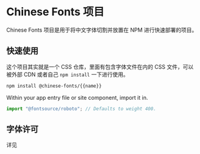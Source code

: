 # Chinese Fonts 项目

Chinese Fonts 项目是用于将中文字体切割并放置在 NPM 进行快速部署的项目。

## 快速使用

这个项目其实就是一个 CSS 仓库，里面有包含字体文件在内的 CSS 文件，可以被外部 CDN 或者自己 `npm install` 一下进行使用。

```sh
npm install @chinese-fonts/{{name}}
```

Within your app entry file or site component, import it in.

```javascript
import "@fontsource/roboto"; // Defaults to weight 400.
```

## 字体许可

详见
